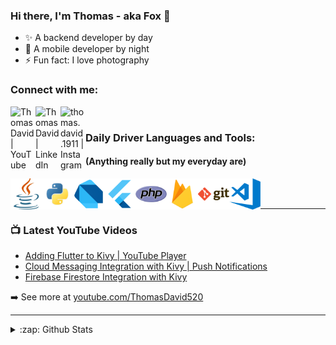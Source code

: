 ### Hi there, I'm Thomas - aka Fox 👋

- ✨ A backend developer by day
- 🌱 A mobile developer by night
- ⚡ Fun fact: I love photography

### Connect with me:

[<img align="left" alt="Thomas David | YouTube" width="40px" src="https://cdn.jsdelivr.net/npm/simple-icons@v3/icons/youtube.svg" />][youtube]
[<img align="left" alt="Thomas David | LinkedIn" width="40px" src="https://cdn.jsdelivr.net/npm/simple-icons@v3/icons/linkedin.svg" />][linkedin]
[<img align="left" alt="thomas.david.1911 | Instagram" width="40px" src="https://cdn.jsdelivr.net/npm/simple-icons@v3/icons/instagram.svg" />][instagram]

<br />

### Daily Driver Languages and Tools:
#### (Anything really but my everyday are)
<img align="left" alt="Java" width="50px" src="https://raw.githubusercontent.com/github/explore/80688e429a7d4ef2fca1e82350fe8e3517d3494d/topics/java/java.png" />
<img align="left" alt="Python" width="50px" src="https://raw.githubusercontent.com/github/explore/80688e429a7d4ef2fca1e82350fe8e3517d3494d/topics/python/python.png" />
<img align="left" alt="Dart" width="50px" src="https://raw.githubusercontent.com/github/explore/80688e429a7d4ef2fca1e82350fe8e3517d3494d/topics/dart/dart.png" />
<img align="left" alt="Flutter" width="50px" src="https://raw.githubusercontent.com/github/explore/cebd63002168a05a6a642f309227eefeccd92950/topics/flutter/flutter.png" />
<img align="left" alt="PHP" width="50px" src="https://raw.githubusercontent.com/github/explore/ccc16358ac4530c6a69b1b80c7223cd2744dea83/topics/php/php.png" />
<img align="left" alt="Firebase" width="50px" src="https://raw.githubusercontent.com/github/explore/80688e429a7d4ef2fca1e82350fe8e3517d3494d/topics/firebase/firebase.png" />
<img align="left" alt="Git" width="50px" src="https://raw.githubusercontent.com/github/explore/80688e429a7d4ef2fca1e82350fe8e3517d3494d/topics/git/git.png" />
<img align="left" alt="Visual Studio Code" width="50px" src="https://raw.githubusercontent.com/github/explore/80688e429a7d4ef2fca1e82350fe8e3517d3494d/topics/visual-studio-code/visual-studio-code.png" />
<br />
<br />

---

### 📺 Latest YouTube Videos

<!-- YOUTUBE:START -->
- [Adding Flutter to Kivy | YouTube Player](https://youtu.be/VyPgORlWEn0)
- [Cloud Messaging Integration with Kivy | Push Notifications](https://youtu.be/006LU_XeQwM)
- [Firebase Firestore Integration with Kivy](https://youtu.be/aZGXJXzGLhI)
<!-- YOUTUBE:END -->

➡️ See more at [youtube.com/ThomasDavid520](https://www.youtube.com/ThomasDavid520)

---

<details>
  <summary>:zap: Github Stats</summary>

  <img align="left" alt="Fox's Github Stats" src="https://github-readme-stats.vercel.app/api?username=Fox520&show_icons=true&hide_border=true" />
  
  [![Top Langs](https://github-readme-stats.vercel.app/api/top-langs/?username=Fox520&layout=compact)](https://github.com/Fox520)
</details>


[youtube]: https://www.youtube.com/ThomasDavid520
[instagram]: https://www.instagram.com/thomas.david.1911/
[linkedin]: https://www.linkedin.com/in/thomas-david-5008a2188/

